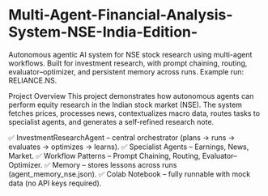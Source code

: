 # Multi-Agent-Financial-Analysis-System-NSE-India-Edition-

Autonomous agentic AI system for NSE stock research using multi-agent workflows.
Built for investment research, with prompt chaining, routing, evaluator–optimizer, and persistent memory across runs.
Example run: RELIANCE.NS.

 Project Overview
This project demonstrates how autonomous agents can perform equity research in the Indian stock market (NSE).
The system fetches prices, processes news, contextualizes macro data, routes tasks to specialist agents, and generates a self-refined research note.

✅ InvestmentResearchAgent – central orchestrator (plans → runs → evaluates → optimizes → learns).
✅ Specialist Agents – Earnings, News, Market.
✅ Workflow Patterns – Prompt Chaining, Routing, Evaluator–Optimizer.
✅ Memory – stores lessons across runs (agent_memory_nse.json).
✅ Colab Notebook – fully runnable with mock data (no API keys required).
